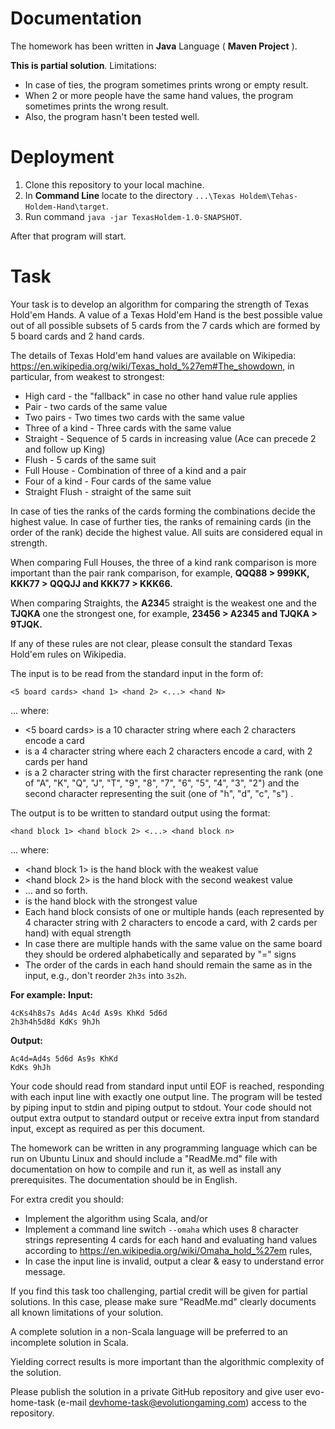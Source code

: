 # Documentation
The homework has been written in **Java** Language ( **Maven Project** ). 

**This is partial solution**. Limitations:
  * In case of ties, the program sometimes prints wrong or empty result.
  * When 2 or more people have the same hand values, the program sometimes prints the wrong result.
  * Also, the program hasn't been tested well.
  
# Deployment
1. Clone this repository to your local machine.
1. In **Command Line** locate to the directory `...\Texas Holdem\Tehas-Holdem-Hand\target`.
1. Run command `java -jar TexasHoldem-1.0-SNAPSHOT`.

After that program will start.

# Task
Your task is to develop an algorithm for comparing the strength of Texas Hold'em Hands. A value of
a Texas Hold'em Hand is the best possible value out of all possible subsets of 5 cards from the 7
cards which are formed by 5 board cards and 2 hand cards.

The details of Texas Hold'em hand values are available on
Wikipedia: https://en.wikipedia.org/wiki/Texas_hold_%27em#The_showdown, in particular, from
weakest to strongest:

* High card - the "fallback" in case no other hand value rule applies
* Pair - two cards of the same value
* Two pairs - Two times two cards with the same value
* Three of a kind - Three cards with the same value
* Straight - Sequence of 5 cards in increasing value (Ace can precede 2 and follow up King)
* Flush - 5 cards of the same suit
* Full House - Combination of three of a kind and a pair
* Four of a kind - Four cards of the same value
* Straight Flush - straight of the same suit

In case of ties the ranks of the cards forming the combinations decide the highest value. In case of
further ties, the ranks of remaining cards (in the order of the rank) decide the highest value. All suits
are considered equal in strength.

When comparing Full Houses, the three of a kind rank comparison is more important than the pair
rank comparison, for example, 
**QQQ88 > 999KK, KKK77 > QQQJJ and KKK77 > KKK66.**

When comparing Straights, the **A234**5 straight is the weakest one and the **TJQKA** one the strongest
one, for example, 
**23456 > A2345 and TJQKA > 9TJQK.**

If any of these rules are not clear, please consult the standard Texas Hold'em rules on Wikipedia.

The input is to be read from the standard input in the form of:

```
<5 board cards> <hand 1> <hand 2> <...> <hand N>
```
 
... where:

* <5 board cards> is a 10 character string where each 2 characters encode a card
* <hand X> is a 4 character string where each 2 characters encode a card, with 2 cards per hand
* <card> is a 2 character string with the first character representing the rank (one of "A", "K", "Q",
"J", "T", "9", "8", "7", "6", "5", "4", "3", "2") and the second character representing the suit (one of
"h", "d", "c", "s") .
 
The output is to be written to standard output using the format:

```
<hand block 1> <hand block 2> <...> <hand block n>
```
 
... where:
 
* <hand block 1> is the hand block with the weakest value
* <hand block 2> is the hand block with the second weakest value
* ... and so forth.
* <hand block n> is the hand block with the strongest value
* Each hand block consists of one or multiple hands (each represented by 4 character string with 2
characters to encode a card, with 2 cards per hand) with equal strength
* In case there are multiple hands with the same value on the same board they should be ordered
alphabetically and separated by "=" signs
* The order of the cards in each hand should remain the same as in the input, e.g., don't reorder
`2h3s` into `3s2h`.
 
**For example:**
**Input:**
```
4cKs4h8s7s Ad4s Ac4d As9s KhKd 5d6d
2h3h4h5d8d KdKs 9hJh
```

**Output:**
```
Ac4d=Ad4s 5d6d As9s KhKd
KdKs 9hJh
```

Your code should read from standard input until EOF is reached, responding with each input line
with exactly one output line. The program will be tested by piping input to stdin and piping output
to stdout. Your code should not output extra output to standard output or receive extra input from
standard input, except as required as per this document.

The homework can be written in any programming language which can be run on Ubuntu Linux and
should include a "ReadMe.md" file with documentation on how to compile and run it, as well as
install any prerequisites. The documentation should be in English.

For extra credit you should:
* Implement the algorithm using Scala, and/or
* Implement a command line switch `--omaha` which uses 8 character strings representing 4 cards
for each hand and evaluating hand values according
to https://en.wikipedia.org/wiki/Omaha_hold_%27em rules,
* In case the input line is invalid, output a clear & easy to understand error message.

If you find this task too challenging, partial credit will be given for partial solutions. In this case,
please make sure "ReadMe.md" clearly documents all known limitations of your solution.

A complete solution in a non-Scala language will be preferred to an incomplete solution in Scala.

Yielding correct results is more important than the algorithmic complexity of the solution.

Please publish the solution in a private GitHub repository and give user evo-home-task (e-mail devhome-task@evolutiongaming.com) access to the repository.
